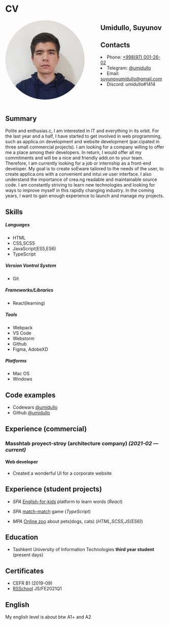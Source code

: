 # CV

<img src="./images/my-photo.jpg" align="left" style="border-radius: 50%; margin-right: 50px" width="250">

## Umidullo, Suyunov

## Contacts

<ul style="list-style-position:inside;">
	<li>Phone: <a href="tel:+997970012602">+998(97) 001-26-02</a></li>
	<li>Telegram: <a href="https://t.me/umidullo">@umidullo</a></li>
	<li>Email: <a href="mailto:suyunovumidullo@gmail.com">suyunovumidullo@gmail.com</a></li>
	<li>Discord: umidullo#1414</li>
</ul>

<img align="center" width="100%" height="0" />

## Summary

Polite and enthusias.c, I am interested in IT and everything in its orbit. For the last year and a half, I have started to get involved in web programming, such as applica.on development and website development (par.cipated in three small commercial projects). I am looking for a company willing to offer me a place among their developers. In return, I would offer all my commitments and will be a nice and friendly addi.on to your team. Therefore, I am currently looking for a job or
internship as a front-end developer. My goal is to create soEware tailored to the needs of the user, to create applica.ons with a convenient and intui.ve user interface. I also understand the importance of crea.ng readable and maintainable source code. I am constantly striving to learn new technologies and looking for ways to improve myself in this rapidly changing industry. In the coming years, I want to gain enough experience to launch and manage my projects.

## Skills

##### Languages

- HTML
- CSS,SCSS
- JavaScript(ES5,ES6)
- TypeScript

##### Version Vontrol System

- Git

##### Frameworks/Libraries

- React(learning)

##### Tools

- Webpack
- VS Code
- Webstorm
- Github
- Figma, AdobeXD

##### Platforms

- Mac OS
- Windows

## Code examples

- Codewars [@umidullo](https://www.codewars.com/users/umidullo)
- Github [@umidullo](https://github.com/umidullo)

## Experience (commercial)

### Masshtab proyect-stroy (architecture company) _(2021-02 — current)_

#### Web developer

- Created a wonderful UI for a corporate website

## Experience (student projects)

- _SPA_ [English-for-kids](https://umidullo-english-for-kids.netlify.app/) platform to learn words (_React_)

- _SPA_ [match-match](https://rolling-scopes-school.github.io/umidullo-JSFE2021Q1/match-match/) game (_TypeScript_)

- _MPA_ [Online zoo](https://rolling-scopes-school.github.io/umidullo-JSFE2021Q1/online-zoo/pages/landing/index.html) about pets(dogs, cats) (_HTML,SCSS,JS(ES6)_)

## Education

- Tashkent University of Information Technologies **third year student** (present days)

## Certificates

- CEFR B1 (2019-09)
- [RSSchool](https://app.rs.school/certificate/7b04tq14) JS/FE2021Q1

## English

My english level is about btw A1+ and A2
